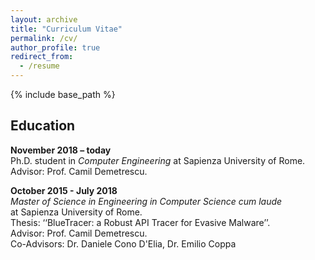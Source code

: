```yaml
---
layout: archive
title: "Curriculum Vitae"
permalink: /cv/
author_profile: true
redirect_from:
  - /resume
---
```


{% include base_path %}

<h2 id="education">Education</h2>
<p><strong>November 2018 – today</strong> <br />
Ph.D. student in <em>Computer Engineering</em> at Sapienza University of Rome.<br />
Advisor: Prof. Camil Demetrescu.</p>

<p><strong>October 2015 - July 2018</strong> <br />
<em>Master of Science in Engineering in Computer Science cum laude</em> <br /> 
at Sapienza University of Rome. <br />
Thesis: ‘‘BlueTracer: a Robust API Tracer for Evasive Malware’’. <br /> 
Advisor: Prof. Camil Demetrescu. <br />
Co-Advisors: Dr. Daniele Cono D'Elia, Dr. Emilio Coppa</p>

